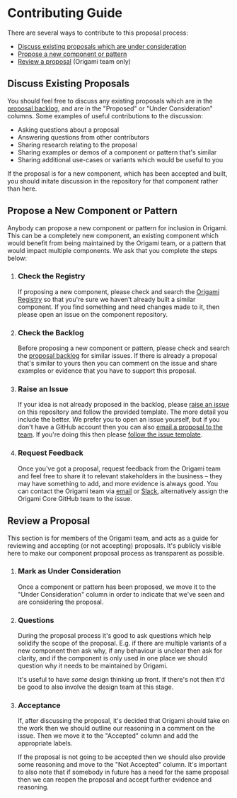 
# Contributing Guide

There are several ways to contribute to this proposal process:

  - [Discuss existing proposals which are under consideration](#discuss-existing-proposals)
  - [Propose a new component or pattern](#propose-a-new-component-or-pattern)
  - [Review a proposal](#review-a-proposal) (Origami team only)


## Discuss Existing Proposals

You should feel free to discuss any existing proposals which are in the [proposal backlog], and are in the "Proposed" or "Under Consideration" columns. Some examples of useful contributions to the discussion:

  - Asking questions about a proposal
  - Answering questions from other contributors
  - Sharing research relating to the proposal
  - Sharing examples or demos of a component or pattern that's similar
  - Sharing additional use-cases or variants which would be useful to you

If the proposal is for a new component, which has been accepted and built, you should initate discussion in the repository for that component rather than here.


## Propose a New Component or Pattern

Anybody can propose a new component or pattern for inclusion in Origami. This can be a completely new component, an existing component which would benefit from being maintained by the Origami team, or a pattern that would impact multiple components. We ask that you complete the steps below:

  1. ### Check the Registry

     If proposing a new component, please check and search the [Origami Registry] so that you're sure we haven't already built a similar component. If you find something and need changes made to it, then please open an issue on the component repository.

  2. ### Check the Backlog

     Before proposing a new component or pattern, please check and search the [proposal backlog] for similar issues. If there is already a proposal that's similar to yours then you can comment on the issue and share examples or evidence that you have to support this proposal.

  3. ### Raise an Issue

     If your idea is not already proposed in the backlog, please [raise an issue] on this repository and follow the provided template. The more detail you include the better. We prefer you to open an issue yourself, but if you don't have a GitHub account then you can also [email a proposal to the team](mailto:origami.support@ft.com?subject=Component%20Proposal). If you're doing this then please [follow the issue template][issue template].

  4. ### Request Feedback

     Once you've got a proposal, request feedback from the Origami team and feel free to share it to relevant stakeholders in the business – they may have something to add, and more evidence is always good. You can contact the Origami team via [email](mailto:origami.support@ft.com?subject=Component%20Proposal) or [Slack], alternatively assign the Origami Core GitHub team to the issue.


## Review a Proposal

This section is for members of the Origami team, and acts as a guide for reviewing and accepting (or not accepting) proposals. It's publicly visible here to make our component proposal process as transparent as possible.

  1. ### Mark as Under Consideration

     Once a component or pattern has been proposed, we move it to the "Under Consideration" column in order to indicate that we've seen and are considering the proposal.

  2. ### Questions

     During the proposal process it's good to ask questions which help solidify the scope of the proposal. E.g. if there are multiple variants of a new component then ask why, if any behaviour is unclear then ask for clarity, and if the component is only used in one place we should question why it needs to be maintained by Origami.

     It's useful to have _some_ design thinking up front. If there's not then it'd be good to also involve the design team at this stage.

  3. ### Acceptance

     If, after discussing the proposal, it's decided that Origami should take on the work then we should outline our reasoning in a comment on the issue. Then we move it to the "Accepted" column and add the appropriate labels.

	 If the proposal is not going to be accepted then we should also provide some reasoning and move to the "Not Accepted" column. It's important to also note that if somebody in future has a need for the same proposal then we can reopen the proposal and accept further evidence and reasoning.


[issue template]: https://github.com/Financial-Times/origami/blob/master/.github/ISSUE_TEMPLATE.md
[origami registry]: https://registry.origami.ft.com/
[proposal backlog]: https://github.com/Financial-Times/origami/projects/1
[raise an issue]: https://github.com/Financial-Times/origami/issues/new
[slack]: https://financialtimes.slack.com/messages/origami-support
